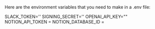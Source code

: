 Here are the environment variables that you need to make in a .env file:

SLACK_TOKEN=''
SIGNING_SECRET=''
OPENAI_API_KEY=""
NOTION_API_TOKEN = 
NOTION_DATABASE_ID = 
